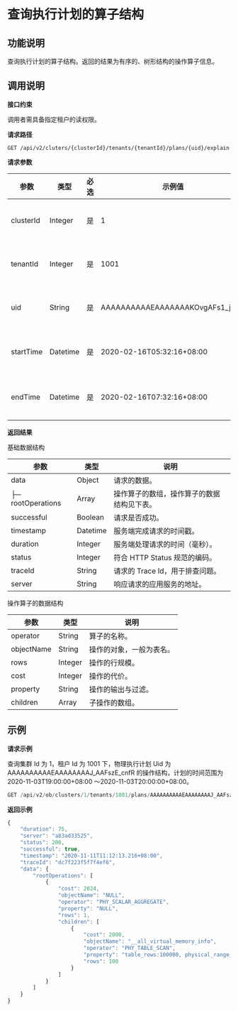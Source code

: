 查询执行计划的算子结构 
================================



**功能说明** 
-----------------------------

查询执行计划的算子结构。返回的结果为有序的、树形结构的操作算子信息。

**调用说明** 
-----------------------------

**接口约束** 

调用者需具备指定租户的读权限。

**请求路径** 

`GET /api/v2/cluters/{clusterId}/tenants/{tenantId}/plans/{uid}/explain`

**请求参数** 


|    参数     |    类型    | 必选 |               示例值                |   描述    |
|-----------|----------|----|----------------------------------|---------|
| clusterId | Integer  | 是  | 1                                | 集群的 Id  |
| tenantId  | Integer  | 是  | 1001                             | 租户的 Id  |
| uid       | String   | 是  | AAAAAAAAAAEAAAAAAAKOvgAFs1_j8s3i | 计划的 uid |
| startTime | Datetime | 是  | 2020-02-16T05:32:16+08:00        | 开始时间    |
| endTime   | Datetime | 是  | 2020-02-16T07:32:16+08:00        | 结束时间    |





**返回结果** 

基础数据结构




|        参数         |    类型    |          说明           |
|-------------------|----------|-----------------------|
| data              | Object   | 请求的数据。                |
| ├─ rootOperations | Array    | 操作算子的数组，操作算子的数据结构见下表。 |
| successful        | Boolean  | 请求是否成功。               |
| timestamp         | Datetime | 服务端完成请求的时间戳。          |
| duration          | Integer  | 服务端处理请求的时间（毫秒）。       |
| status            | Integer  | 符合 HTTP Status 规范的编码。 |
| traceId           | String   | 请求的 Trace Id，用于排查问题。  |
| server            | String   | 响应请求的应用服务的地址。         |



操作算子的数据结构


|     参数     |   类型    |      说明      |
|------------|---------|--------------|
| operator   | String  | 算子的名称。       |
| objectName | String  | 操作的对象，一般为表名。 |
| rows       | Integer | 操作的行规模。      |
| cost       | Integer | 操作的代价。       |
| property   | String  | 操作的输出与过滤。    |
| children   | Array   | 子操作的数组。      |



**示例** 
---------------------------

**请求示例** 

查询集群 Id 为 1，租户 Id 为 1001 下，物理执行计划 Uid 为 AAAAAAAAAAEAAAAAAAAJ_AAFszE_cnfR 的操作结构，计划的时间范围为 2020-11-03T19:00:00+08:00 ～2020-11-03T20:00:00+08:00。

```javascript
GET /api/v2/ob/clusters/1/tenants/1001/plans/AAAAAAAAAAEAAAAAAAAJ_AAFszE_cnfR/explain?startTime=2020-11-03T19%3A00%3A00%2B08%3A00&endTime=2020-11-03T20%3A00%3A00%2B08%3A00
```



**返回示例** 

```javascript
{
    "duration": 75,
    "server": "a83ad33525",
    "status": 200,
    "successful": true,
    "timestamp": "2020-11-11T11:12:13.216+08:00",
    "traceId": "dc7f223f5f7f4ef6",
    "data": {
        "rootOperations": [
            {
                "cost": 2024,
                "objectName": "NULL",
                "operator": "PHY_SCALAR_AGGREGATE",
                "property": "NULL",
                "rows": 1,
                "children": [
                    {
                        "cost": 2000,
                        "objectName": "__all_virtual_memory_info",
                        "operator": "PHY_TABLE_SCAN",
                        "property": "table_rows:100000, physical_range_rows:100, logical_range_rows:100, index_back_rows:0, output_rows:100, est_method:basic_stat",
                        "rows": 100
                    }
                ]
            }
        ]
    }
}
```





